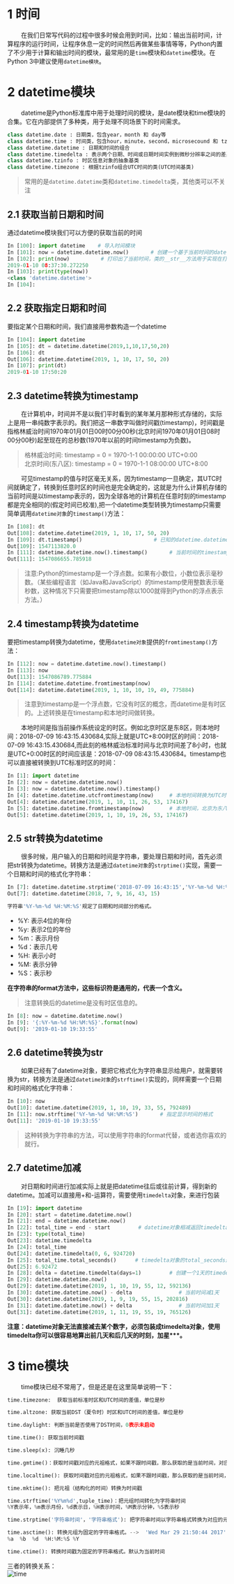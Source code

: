 # 1 时间
&nbsp;&nbsp;&nbsp;&nbsp;&nbsp;&nbsp;&nbsp;&nbsp;在我们日常写代码的过程中很多时候会用到时间，比如：输出当前时间，计算程序的运行时间，让程序休息一定的时间然后再做某些事情等等，Python内置了不少用于计算和输出时间的模块，最常用的是`time`模块和`datetime`模块。在Python 3中建议使用`datetime模块`。
# 2 datetime模块
&nbsp;&nbsp;&nbsp;&nbsp;&nbsp;&nbsp;&nbsp;&nbsp;datetime是Python标准库中用于处理时间的模块，是date模块和time模块的合集。它在内部提供了多种类，用于处理不同场景下的时间需求。
```python
class datetime.date : 日期类，包含year，month 和 day等
class datetime.time : 时间类，包含hour，minute，second，microsecound 和 tzinfo等
class datetime.datetime : 日期和时间的组合
class datetime.timedelta : 表示两个日期、时间或日期时间实例到微秒分辨率之间的差异。
class datetime.tzinfo : 时区信息对象的抽象基类
class datetime.timezone : 根据tzinfo组合UTC时间的类(UTC时间基类)
```
> 常用的是`datetime.datetime`类和`datetime.timedelta`类，其他类可以不关注
## 2.1 获取当前日期和时间
通过datetime模块我们可以方便的获取当前的时间
```python
In [100]: import datetime    # 导入时间模块                                                                                                          
In [101]: now = datetime.datetime.now()       # 创建一个基于当前时间的datetime.datetime对象                                                                                         
In [102]: print(now)          # 打印出了当前时间，类的__str__方法用于实现在打印这个对象时要进行的操作                                                                                                         
2019-01-10 08:37:30.272250
In [103]: print(type(now))                                                                                                            
<class 'datetime.datetime'>
In [104]:  
```
## 2.2 获取指定日期和时间
要指定某个日期和时间，我们直接用参数构造一个datetime
```python
In [104]: import datetime                                                                                                              
In [105]: dt = datetime.datetime(2019,1,10,17,50,20)                                                                                   
In [106]: dt                                                                                                                           
Out[106]: datetime.datetime(2019, 1, 10, 17, 50, 20)
In [107]: print(dt)                                                                                                                    
2019-01-10 17:50:20
```
## 2.3 datetime转换为timestamp
&nbsp;&nbsp;&nbsp;&nbsp;&nbsp;&nbsp;&nbsp;&nbsp;在计算机中，时间并不是以我们平时看到的某年某月那种形式存储的，实际上是用一串纯数字表示的。我们把这一串数字叫做时间戳(timestamp)，时间戳是指格林威治时间1970年01月01日00时00分00秒(北京时间1970年01月01日08时00分00秒)起至现在的总秒数(1970年以前的时间timestamp为负数)。

> 格林威治时间: timestamp = 0 = 1970-1-1 00:00:00 UTC+0:00  
> 北京时间(东八区): timestamp = 0 = 1970-1-1 08:00:00 UTC+8:00  

&nbsp;&nbsp;&nbsp;&nbsp;&nbsp;&nbsp;&nbsp;&nbsp;可见timestamp的值与时区毫无关系，因为timestamp一旦确定，其UTC时间就确定了，转换到任意时区的时间也是完全确定的，这就是为什么计算机存储的当前时间是以timestamp表示的，因为全球各地的计算机在任意时刻的timestamp都是完全相同的(假定时间已校准),把一个datetime类型转换为timestamp只需要简单调用`datetime对象`的`timestamp()`方法：
```python
In [108]: dt                                                                                                                           
Out[108]: datetime.datetime(2019, 1, 10, 17, 50, 20)    
In [109]: dt.timestamp()                       # 已知的datetime.datetime对象                                                                               
Out[109]: 1547113820.0
In [111]: datetime.datetime.now().timestamp()       # 当前时间的timestamp                                                                                   
Out[111]: 1547086655.785918
```
>注意:Python的timestamp是一个浮点数。如果有小数位，小数位表示毫秒数。（某些编程语言（如Java和JavaScript）的timestamp使用整数表示毫秒数，这种情况下只需要把timestamp除以1000就得到Python的浮点表示方法。）
## 2.4 timestamp转换为datetime
要把timestamp转换为datetime，使用`datetime对象`提供的`fromtimestamp()`方法：
```python
In [112]: now = datetime.datetime.now().timestamp()                                                                                    
In [113]: now                                                                                                                          
Out[113]: 1547086789.775884
In [114]: datetime.datetime.fromtimestamp(now)                                                                                         
Out[114]: datetime.datetime(2019, 1, 10, 10, 19, 49, 775884) 
```
> 注意到timestamp是一个浮点数，它没有时区的概念，而datetime是有时区的。上述转换是在timestamp和本地时间做转换。  

&nbsp;&nbsp;&nbsp;&nbsp;&nbsp;&nbsp;&nbsp;&nbsp;本地时间是指当前操作系统设定的时区。例如北京时区是东8区，则本地时间：2018-07-09 16:43:15.430684,实际上就是UTC+8:00时区的时间：2018-07-09 16:43:15.430684,而此刻的格林威治标准时间与北京时间差了8小时，也就是UTC+0:00时区的时间应该是：2018-07-09 08:43:15.430684。timestamp也可以直接被转换到UTC标准时区的时间：
```python
In [1]: import datetime                                                                                                                
In [2]: now = datetime.datetime.now()                                                                                                  
In [3]: now = datetime.datetime.now().timestamp()                                                                                      
In [4]: datetime.datetime.utcfromtimestamp(now)     # 本地时间转换为UTC时间                                                                                   
Out[4]: datetime.datetime(2019, 1, 10, 11, 26, 53, 174167)
In [5]: datetime.datetime.fromtimestamp(now)        # 本地时间，北京为东八区，所以快8小时                                                                                   
Out[5]: datetime.datetime(2019, 1, 10, 19, 26, 53, 174167)
```
## 2.5 str转换为datetime
&nbsp;&nbsp;&nbsp;&nbsp;&nbsp;&nbsp;&nbsp;&nbsp;很多时候，用户输入的日期和时间是字符串，要处理日期和时间，首先必须把str转换为datetime。转换方法是通过`datetime对象`的`strptime()`实现，需要一个日期和时间的格式化字符串：
```python
In [7]: datetime.datetime.strptime('2018-07-09 16:43:15','%Y-%m-%d %H:%M:%S')    # 第一个参数为时间的字符串格式，二个参数告诉strptime按照那种对照方式进行解析                                                      
Out[7]: datetime.datetime(2018, 7, 9, 16, 43, 15)

字符串'%Y-%m-%d %H:%M:%S'规定了日期和时间部分的格式。
```
- %Y: 表示4位的年份
- %y: 表示2位的年份
- %m：表示月份
- %d：表示几号
- %H: 表示小时
- %M: 表示分钟
- %S：表示秒  

__在字符串的format方法中，这些标识符是通用的，代表一个含义。__
>注意转换后的datetime是没有时区信息的。
```python
In [8]: now = datetime.datetime.now()                                                    
In [9]: '{:%Y-%m-%d %H:%M:%S}'.format(now)                                                                                             
Out[9]: '2019-01-10 19:33:55'
```
## 2.6 datetime转换为str
&nbsp;&nbsp;&nbsp;&nbsp;&nbsp;&nbsp;&nbsp;&nbsp;如果已经有了datetime对象，要把它格式化为字符串显示给用户，就需要转换为str，转换方法是通过`datetime对象`的`strftime()`实现的，同样需要一个日期和时间的格式化字符串：
```python
In [10]: now                                                                                                                           
Out[10]: datetime.datetime(2019, 1, 10, 19, 33, 55, 792489)
In [11]: now.strftime('%Y-%m-%d %H:%M:%S')       # 指定显示时间的格式                                                                                      
Out[11]: '2019-01-10 19:33:55'
```
> 这种转换为字符串的方法，可以使用字符串的format代替，或者选你喜欢的就行。
## 2.7 datetime加减
&nbsp;&nbsp;&nbsp;&nbsp;&nbsp;&nbsp;&nbsp;&nbsp;对日期和时间进行加减实际上就是把datetime往后或往前计算，得到新的datetime。加减可以直接用+和-运算符，需要使用`timedelta`对象，来进行包装
```python
In [19]: import datetime                                                                                                               
In [20]: start = datetime.datetime.now()                                                                                               
In [21]: end = datetime.datetime.now()                                                                                                 
In [22]: total_time = end - start         # datetime对象相减返回timedelta对象                                                                                             
In [23]: type(total_time)                                                                                                             
Out[23]: datetime.timedelta
In [24]: total_time                                                                                                                    
Out[24]: datetime.timedelta(0, 6, 924720)
In [25]: total_time.total_seconds()      # timedelta对象的total_seconds返回以秒显示的结果                                                                                                
Out[25]: 6.92472
In [28]: delta = datetime.timedelta(days=1)         # 创建一个1天的timedelta对象，                                                                                  
In [29]: datetime.datetime.now()                                                                                                       
Out[29]: datetime.datetime(2019, 1, 10, 19, 55, 12, 592136)
In [30]: datetime.datetime.now() - delta               # 当前时间减1天                                                                                
Out[30]: datetime.datetime(2019, 1, 9, 19, 55, 15, 202816)
In [31]: datetime.datetime.now() + delta               # 当前时间加1天                                                                                
Out[31]: datetime.datetime(2019, 1, 11, 19, 55, 19, 765126)
```
__注意：datetime对象无法直接减去某个数字，必须包装成timedelta对象，使用timedelta你可以很容易地算出前几天和后几天的时刻，加星***。__

# 3 time模块
&nbsp;&nbsp;&nbsp;&nbsp;&nbsp;&nbsp;&nbsp;&nbsp;time模块已经不常用了，但是还是在这里简单说明一下：
```python
time.timezone:	获取当前标准时区和UTC时间的差值，单位是秒

time.altzone: 获取当前DST（夏令时）时区和UTC时间的差值，单位是秒

time.daylight: 判断当前是否使用了DST时间，0表示未启动

time.time(): 获取当前时间戳

time.sleep(x): 沉睡几秒

time.gmtime()：获取时间戳对应的元祖格式，如果不跟时间戳，那么获取的是当前时间，对应到标准时区的时间（UTC）时间

time.localtime(): 获取时间戳对应的元祖格式，如果不跟时间戳，那么获取的是当前时间，对应到本地时区的时间

time.mktime(): 把元祖（结构化的时间）转换为时间戳

time.strftime('%Y%m%d',tuple_time)：把元组时间转化为字符串时间
%Y表示年，%m表示月份，%d表示日，%H表示时间，%M表示分钟，%S表示秒

time.strptime('字符串时间'，'字符串格式'): 把字符串时间以字符串格式转换为对应的元组时间

time.asctime(): 转换元组为固定的字符串格式。-->  'Wed Mar 29 21:50:44 2017'  默认为当前时间
%a  %b  %d  %H:%M:%S %Y

time.ctime(): 转换时间戳为固定的字符串格式。默认为当前时间
```
三者的转换关系：  
![time](../笔记/photo/time.png)